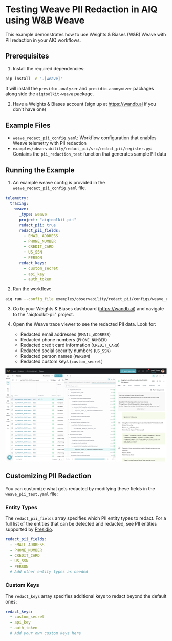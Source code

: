 <!--
SPDX-FileCopyrightText: Copyright (c) 2025, NVIDIA CORPORATION & AFFILIATES. All rights reserved.
SPDX-License-Identifier: Apache-2.0

Licensed under the Apache License, Version 2.0 (the "License");
you may not use this file except in compliance with the License.
You may obtain a copy of the License at

http://www.apache.org/licenses/LICENSE-2.0

Unless required by applicable law or agreed to in writing, software
distributed under the License is distributed on an "AS IS" BASIS,
WITHOUT WARRANTIES OR CONDITIONS OF ANY KIND, either express or implied.
See the License for the specific language governing permissions and
limitations under the License.
-->

<!--
  SPDX-FileCopyrightText: Copyright (c) 2024-2025 NVIDIA CORPORATION & AFFILIATES. All rights reserved.
  SPDX-License-Identifier: Apache-2.0
-->

# Testing Weave PII Redaction in AIQ using W&B Weave

This example demonstrates how to use Weights & Biases (W&B) Weave with PII redaction in your AIQ workflows.

## Prerequisites

1. Install the required dependencies:

```bash
pip install -e '.[weave]'
```

It will install the `presidio-analyzer` and `presidio-anonymizer` packages along side the `aiqtoolkit-weave` package.

2. Have a Weights & Biases account (sign up at https://wandb.ai if you don't have one)

## Example Files

- `weave_redact_pii_config.yaml`: Workflow configuration that enables Weave telemetry with PII redaction
- `examples/observability/redact_pii/src/redact_pii/register.py`: Contains the `pii_redaction_test` function that generates sample PII data

## Running the Example

1. An example weave config is provided in the `weave_redact_pii_config.yaml` file.

```yaml
telemetry:
  tracing:
    weave:
      _type: weave
      project: "aiqtoolkit-pii"
      redact_pii: true
      redact_pii_fields:
        - EMAIL_ADDRESS
        - PHONE_NUMBER
        - CREDIT_CARD
        - US_SSN
        - PERSON
      redact_keys:
        - custom_secret
        - api_key
        - auth_token
```

2. Run the workflow:

```bash
aiq run --config_file examples/observability/redact_pii/configs/weave_redact_pii_config.yml --input "Test query"
```

3. Go to your Weights & Biases dashboard (https://wandb.ai) and navigate to the "aiqtoolkit-pii" project.

4. Open the Weave trace viewer to see the redacted PII data. Look for:
   - Redacted email addresses (`EMAIL_ADDRESS`)
   - Redacted phone numbers (`PHONE_NUMBER`)
   - Redacted credit card information (`CREDIT_CARD`)
   - Redacted social security numbers (`US_SSN`)
   - Redacted person names (`PERSON`)
   - Redacted custom keys (`custom_secret`)

![Weave PII Redaction](images/redact_weave_trace.png)

## Customizing PII Redaction

You can customize what gets redacted by modifying these fields in the `weave_pii_test.yaml` file:

### Entity Types

The `redact_pii_fields` array specifies which PII entity types to redact. For a full list of the entities that can be detected and redacted, see PII entities supported by [Presidio](https://microsoft.github.io/presidio/supported_entities/).

```yaml
redact_pii_fields:
  - EMAIL_ADDRESS
  - PHONE_NUMBER
  - CREDIT_CARD
  - US_SSN
  - PERSON
  # Add other entity types as needed
```

### Custom Keys

The `redact_keys` array specifies additional keys to redact beyond the default ones:

```yaml
redact_keys:
  - custom_secret
  - api_key
  - auth_token
  # Add your own custom keys here
```
